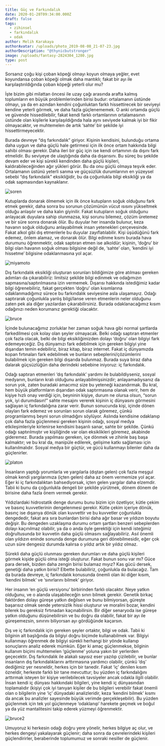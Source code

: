 ```yaml
---
title: Güç ve Farkındalık
date: 2020-01-28T09:34:00.000Z
draft: false
tags:
  - zihinsel
  - farkındalık
  - odak
author: Melih Karakaya
authorAvatar: /uploads/photo_2019-08-08_21-07-23.jpg
authorDescription: "@thynicbutstronger"
image: /uploads/fantasy-2824304_1280.jpg
type: post
---
```

Sorsanız çoğu kişi çoban köpeği olmayı koyun olmaya yeğler, evet koyundansa çoban köpeği olmak daha mantıklı; fakat bir ayı ile karşılaştırıldığında çoban köpeği yeterli olur mu?

İşte bizim gibi milattan öncesi ile uzay çağı arasında arafta kalmış toplumların en büyük problemlerinden birisi budur: ortalamanın üstünde olmayı, ya da en azından kendini çoğunluktan farklı hissettirecek bir seviyeyi kendine yeterli görmek, ve daha fazla güçlenememek. O anki ortamda güçlü ve güvende hissedilebilir, fakat kendi farklı ortamlarının ortalamasının üstünde olan kişilerle karşılaşıldığında hala aynı seviyede kalmak iyi bir fikir olmayacaktır, ve muhtemelen de artık ‘sahte’ bir şekilde iyi hissettirmeyecektir.

Burada devreye “dış farkındalık” giriyor. Kişinin kendisini, bulunduğu ortama daha uygun ve daha güçlü hale getirmesi için ilk önce ortam hakkında bilgi sahibi olması gerekir. Daha ileri bir güç için ise kendi ortamının da dışını fark etmelidir. Bu seviyeye de ulaştığında daha da dışarısını. Bu süreç bu şekilde devam eder ve kişi sürekli kendinden daha güçlü kişileri, kaldırabileceğinden ağır yükleri görür. Bu da onu güçlü olmaya teşvik eder. Ortalamanın üstünü yeterli sanma ve güçsüzlük durumlarının en yüzeysel sebebi “dış farkındalık” eksikliğidir, bu da çoğunlukla bilgi eksikliği ya da odak sapmasından kaynaklanır.

![soren](/uploads/sketch-1577613462520.png "soren")

Kutuplarda donarak ölmemek için ilk önce kutupların soğuk olduğunu fark etmek gerekir, daha sonra bu sorunun çözümünün vücut ısısını yükseltmek olduğu anlaşılır ve daha kalın giyinilir. Fakat kutupların soğuk olduğunu anlayacak duyulara sahip olunmazsa, kişi sorunu bilemez, çözüm üretemez ve bir süre sonra donarak ölür. Bu duyular her insanda bulunur, keza havanın soğuk olduğunu anlayabilmek insan yetenekleri çerçevesinde. Fakat alkol gibi dış etmenlerle bu duyular zayıflatılabilir. Kişi üşüdüğünü fark edemez, önlem alamaz, ve donarak ölür. Bilgi edinme kısmı burada hava durumunu öğrenmektir, odak saptıran etmen ise alkoldür; kişinin, ‘doğru’ bir bilgi olan havanın soğuk olması bilgisine değil de, ‘sahte’ olan, ‘kendini iyi hissetme’ bilgisine odaklanmasına yol açar.

![miyamoto](/uploads/sketch-1577608322780.png "miyamoto")

Dış farkındalık eksikliği oluşturan sorunları bildiğimize göre atılması gereken adımları da çıkarabiliriz: limitsiz şekilde bilgi edinmek ve odağımızın sapmasına/saptırılmasına izin vermemek. Dışarısı hakkında istediğimiz kadar bilgi öğrenebiliriz, fakat gerçekten ‘doğru’ olan kısımlarına odaklanmadığımız sürece bu farkındalık seviyesine asla ulaşamayız. Odağı saptırarak çoğunlukla yanlış bilgi/lanse veren etmenlerin neler olduğunu zaten pek ala diğer yazılardan çıkarabilirsiniz. Burada odaklanacağımız kısım odağınızı neden korumanız gerektiği olacaktır.

![bruce](/uploads/sketch-1577613528237.png "bruce")

İçinde bulunacağımız zorluklar her zaman soğuk hava gibi normal şartlarda farkedilmesi çok kolay olan şeyler olmayacak. Belki odağı saptıran etmenler çok fazla olacak, belki de bilgi eksikliğimizden dolayı ‘doğru’ olan bilgiyi fark edemeyeceğiz. Dış dünyamızı fark edebilmek için gereken bilgiyi yine dışarıdan temin edebiliriz, biraz kitap, biraz internet. Fakat iç dünyamızda kopan fırtınaları fark edebilmek ve bunların sebeplerini/çözümlerini bulabilmek için gereken bilgi dışarıda bulunmaz. Burada suya biraz daha dalarak güçsüzlüğün daha derindeki sebebine iniyoruz: iç farkındalık.

Odağı saptıran etmenleri ‘dış farkındalık’ yardımı ile bulabildiyseniz, sosyal medyanın, bunların kralı olduğunu anlayabilmişsinizdir; anlayamadıysanız da sorun yok, zaten buradaki amacımız size bu yeteneği kazandırmak. Bu kral, hem büyük platformların dışarıdan odak saptırmasına olanak verir, hem de kişiye hızlı onay verdiği için, beyninin kişiye, durum ne olursa olsun, “sorun yok, iyi durumdasın!” sahte mesajını vererek kişinin iç dünyasını görmesini sağlayan iç farkındalığına zarar verir. Bunun sonucunda kişi, içinde dönen olayları fark edemez ve sorunları sorun olarak göremez, çünkü programlanmış beyni sorun olmadığını söylüyor. Aslında kendisine odaklanıp çok daha fazla güçlenmesi gereken kişinin odağı, sosyal medya etkileşimleriyle kirlenirse kendisini başarılı sanar, sahte bir şekilde. Çünkü odağı saptırılmıştır ve kişiliğinde var olan eksiklikleri göremez, akabinde gideremez. Burada yapılması gereken, içe dönmek ve zihinle baş başa kalmaktır; ve bu kral da, manipüle edilerek, gelişime katkı sağlaması için kullanılmalıdır. Sosyal medya bir güçtür, ve gücü kullanmayı bilenler daha da güçlenirler.

![platon](/uploads/sketch-1577613646197.png "platon")

İnsanların yaptığı yorumlarla ve yargılarla (dıştan gelen) çok fazla meşgul olmak kendi yargılarımıza (içten gelen) daha az önem vermemize yol açar. Eğer ki iç farkındalıktan bahsediyorsak, içten gelen yargılar daha elzemdir. Tabii ki bunu da çoğunlukla dengeli bir şekilde yürütmek, dönem dönem de birisine daha fazla önem vermek gerekir.

Yıldızlardaki hidrostatik denge durumu bunu bizim için özetliyor, kütle çekim ve basınç kuvvetlerinin dengelenmesi gerekir. Kütle çekim içeriye dönük, basınç ise dışarıya dönük olan kuvvettir ve bu kuvvetler çoğunlukla dengededir, fakat ara sıra bunlardan birisi daha ağır basar ve yıldızın boyutu değişir. Bu dengeden uzaklaşma durumu ortam şartları benzeri sebeplerden dolayı kaçınılmaz olabilir, ya da o anda öyle gerektiği için kendi isteğimiz doğrultusunda bir kuvvetin daha güçlü olmasını sağlayabiliriz. Asıl önemli olan yıldızın eninde sonunda denge durumuna geri dönebilmesidir, eğer çok uzun süre dengesiz durumda kalırsa o yıldız artık bir yıldız olmaz.

Sürekli daha güçlü olunması gereken durumları ve daha güçlü kişileri görmek kişide güçlü olma isteği oluşturur. Fakat bunun sonu var mı? Güce para dersek, bizden daha zengin birisi bulamaz mıyız? Kas gücü dersek, genetiği daha yatkın birisi? Elbette bulabiliriz, çoğunlukla da bulacağız. Tam da burada devreye, iç farkındalık konusunda önemli olan iki diğer kısım, ‘kendini bilmek’ ve ‘sınırlarını bilmek’ giriyor.

Her insanın ‘en güçlü versiyonu’ birbirinden farklı olacaktır. Neye yatkın olduğunu, ve o alanda ulaşabileceğin sınırı bilmek gerekir. Genetik birkaç faktörden dolayı güreşe yatkın değilsen ve bunu bilmiyorsan, güreşte başarısız olmak sende yetersizlik hissi oluşturur ve moralini bozar, kendini bilerek bu gereksiz fırtınadan kaçınabilirsin. Bir diğer senaryoda ise güreşe yatkın olduğunu düşünebilirsin ve bu doğru da olabilir, fakat bir ayı ile güreşemezsin, sınırını biliyorsan ayı gördüğünde kaçarsın.

Dış ve iç farkındalık için gereken şeyler ortaktır, bilgi ve odak. Tabii ki bilginin alt başlığında da bilgiyi doğru biçimde kullanabilmek var. Bilgiyi kullanmayı öğrenmek de bilgiyi sürekli herhangi bir yönde kullanıp sonuçlarını analiz ederek mümkün. Eğer ki amaç güçlenmekse, bilginin kullanım biçimi muhtemelen ‘güçlenme’ yoluna yakın bir yerlerden geçecektir. Dış farkındalık ile alakalı sayısız eser yazılıp çizilebilir, ve bunlar insanların dış farkındalıklarını arttırmasına yardımcı olabilir, çünkü ‘dış’ dediğimiz yer nesneldir, herkes için bir tanedir. Fakat ‘iç’ denilen kısım özneldir, herkeste farklı bir tane mevcuttur; bu yüzden iç farkındalığını arttırmak isteyen bir kişiye verilebilecek tavsiyeler ancak odakla ilgili olabilir. İnsan kendi iç dünyası hakkındaki bilgileri, yine kendi iç dünyasından toplamalıdır (kişiyi çok iyi tanıyan kişiler de bu bilgileri verebilir fakat önemli olan o bilgilerin yine ‘iç’ dünyadaki analizleridir, keza ‘kendini bilmek’ kısmı da ancak bu analizler sayesinde büyük verimde gerçekleşebilir). Bu yüzden güçlenmek için tek yol güçlenmeye ‘odaklanıp’ harekete geçmek ve boğul ya da yüz mantalitesini takip ederek yüzmeyi öğrenmektir.

![bruce2](/uploads/sketch-1577613588900.png "bruce2")

Umuyoruz ki herkesin odağı doğru yere yönelir, herkes bilgiye aç olur, ve herkes dengeyi yakalayarak güçlenir; daha sonra da çevrelerindeki kişileri güçlendirirler, beraberinde toplumumuz ve sonraki nesiller de güçlenir.